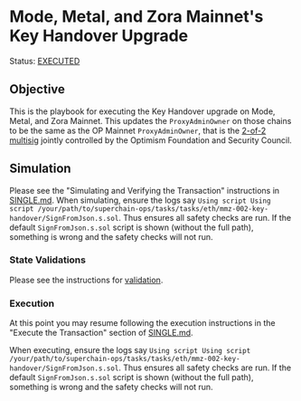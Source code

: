 # Mode, Metal, and Zora Mainnet's Key Handover Upgrade

Status: [EXECUTED](https://etherscan.io/tx/0xf4e7778523991cf6c4b305970c2c9e71ef27f652e475bb42302d582fa613f5a3)

## Objective

This is the playbook for executing the Key Handover upgrade on Mode, Metal, and Zora Mainnet.
This updates the `ProxyAdminOwner` on those chains to be the same as the OP Mainnet `ProxyAdminOwner`,
that is the [2-of-2 multisig](https://github.com/ethereum-optimism/superchain-registry/blob/d2a098074a5dc6a88f1951d1335c69c5b86970e4/superchain/configs/mainnet/op.toml#L33) jointly controlled by the Optimism Foundation and Security Council.

## Simulation

Please see the "Simulating and Verifying the Transaction" instructions in [SINGLE.md](../../../SINGLE.md).
When simulating, ensure the logs say `Using script Using script /your/path/to/superchain-ops/tasks/tasks/eth/mmz-002-key-handover/SignFromJson.s.sol`.
Thus ensures all safety checks are run. If the default `SignFromJson.s.sol` script is shown
(without the full path), something is wrong and the safety checks will not run.

### State Validations

Please see the instructions for [validation](./VALIDATION.md).

### Execution

At this point you may resume following the execution instructions in the "Execute the Transaction" section of [SINGLE.md](../../../SINGLE.md).

When executing, ensure the logs say `Using script Using script /your/path/to/superchain-ops/tasks/tasks/eth/mmz-002-key-handover/SignFromJson.s.sol`.
Thus ensures all safety checks are run. If the default `SignFromJson.s.sol` script is shown 
(without the full path), something is wrong and the safety checks will not run.